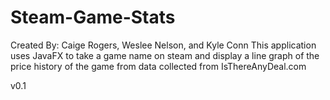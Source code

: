 # Steam-Game-Stats
Created By: Caige Rogers, Weslee Nelson, and Kyle Conn
This application uses JavaFX to take a game name on steam and 
display a line graph of the price history of the game from data collected from IsThereAnyDeal.com

v0.1
